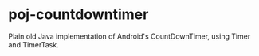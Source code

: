 poj-countdowntimer
==================

Plain old Java implementation of Android's CountDownTimer, using Timer and TimerTask.
